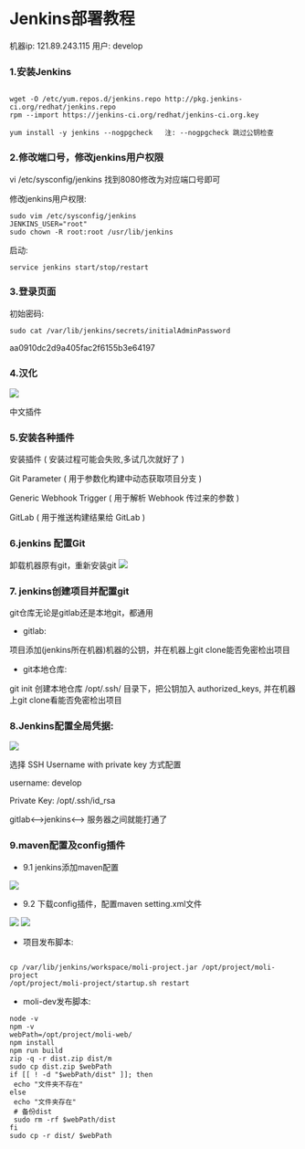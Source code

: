 # Jenkins部署教程

机器ip: 121.89.243.115 用户: develop

### 1.安装Jenkins

````

wget -O /etc/yum.repos.d/jenkins.repo http://pkg.jenkins-ci.org/redhat/jenkins.repo
rpm --import https://jenkins-ci.org/redhat/jenkins-ci.org.key

yum install -y jenkins --nogpgcheck   注: --nogpgcheck 跳过公钥检查

````

### 2.修改端口号，修改jenkins用户权限

vi /etc/sysconfig/jenkins
找到8080修改为对应端口号即可

修改jenkins用户权限:
```
sudo vim /etc/sysconfig/jenkins
JENKINS_USER="root"
sudo chown -R root:root /usr/lib/jenkins
```
启动:
```
service jenkins start/stop/restart
```

### 3.登录页面

初始密码:
```
sudo cat /var/lib/jenkins/secrets/initialAdminPassword
```
aa0910dc2d9a405fac2f6155b3e64197

### 4.汉化

![](./img/jenkins/img_1.png)

中文插件

### 5.安装各种插件

安装插件 ( 安装过程可能会失败,多试几次就好了 )

Git Parameter ( 用于参数化构建中动态获取项目分支 )

Generic Webhook Trigger ( 用于解析 Webhook 传过来的参数 )

GitLab ( 用于推送构建结果给 GitLab )

### 6.jenkins 配置Git

卸载机器原有git，重新安装git
![](./img/jenkins/img_2.png)

### 7. jenkins创建项目并配置git
git仓库无论是gitlab还是本地git，都通用

- gitlab:

项目添加(jenkins所在机器)机器的公钥，并在机器上git clone能否免密检出项目
- git本地仓库:

git init 创建本地仓库
/opt/.ssh/ 目录下，把公钥加入 authorized_keys, 并在机器上git clone看能否免密检出项目

### 8.Jenkins配置全局凭据:

![](./img/jenkins/img.png)

选择 SSH Username with private key 方式配置

username: develop

Private Key: /opt/.ssh/id_rsa

gitlab<-->jenkins<--> 服务器之间就能打通了


### 9.maven配置及config插件

- 9.1 jenkins添加maven配置

![](./img/jenkins/img_3.png)

- 9.2 下载config插件，配置maven setting.xml文件

![](./img/jenkins/img_4.png)
![](./img/jenkins/img_5.png)





- 项目发布脚本:
```

cp /var/lib/jenkins/workspace/moli-project.jar /opt/project/moli-project
/opt/project/moli-project/startup.sh restart

```

- moli-dev发布脚本:
```
node -v
npm -v
webPath=/opt/project/moli-web/
npm install
npm run build
zip -q -r dist.zip dist/m
sudo cp dist.zip $webPath
if [[ ! -d "$webPath/dist" ]]; then
 echo "文件夹不存在"
else
 echo "文件夹存在"
 # 备份dist
 sudo rm -rf $webPath/dist
fi
sudo cp -r dist/ $webPath
```
